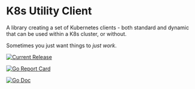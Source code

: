 # K8s Utility Client

A library creating a set of Kubernetes clients - both standard and dynamic that can be used within a K8s cluster, or without.

Sometimes you just want things to _just work_.

[![Current Release](https://img.shields.io/github/release/nikogura/k8s-utility-client.svg)](https://img.shields.io/github/release/nikogura/k8s-utility-client.svg)

[![Go Report Card](https://goreportcard.com/badge/github.com/nikogura/k8s-utility-client)](https://goreportcard.com/report/github.com/nikogura/k8s-utility-client)

[![Go Doc](https://img.shields.io/badge/godoc-reference-blue.svg?style=flat-square)](http://godoc.org/github.com/nikogura/k8s-utility-client/pkg/k8s-utility-client)

